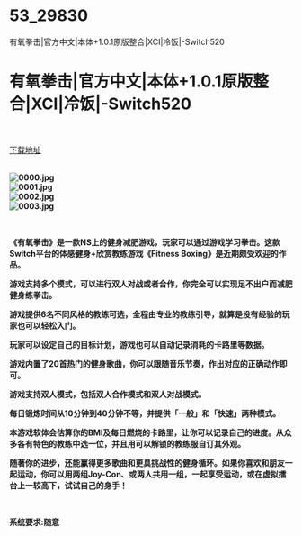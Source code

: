 # 53_29830
有氧拳击|官方中文|本体+1.0.1原版整合|XCI|冷饭|-Switch520
# 有氧拳击|官方中文|本体+1.0.1原版整合|XCI|冷饭|-Switch520
 <br/></br>
[下载地址](https://www.switch520.cc/article/29830 "下载地址")
<br/></br>

<p><strong><img title="0000.jpg" src="https://www.switch520.cc/muke_img/2022_04_18_d67347911ba2f.jpg" alt="0000.jpg"></strong><br>
<strong><img title="0001.jpg" src="https://www.switch520.cc/muke_img/2022_04_18_578a69992e10f.jpg" alt="0001.jpg"></strong><br>
<strong><img title="0002.jpg" src="https://www.switch520.cc/muke_img/2022_04_18_c111b72a605d1.jpg" alt="0002.jpg"></strong><br>
<strong><img title="0003.jpg" src="https://www.switch520.cc/muke_img/2022_04_18_b9455040c5af2.jpg" alt="0003.jpg">&nbsp;</strong></p>
<p>&nbsp;</p>
<p><strong>《有氧拳击》是一款NS上的健身减肥游戏，玩家可以通过游戏学习拳击。这款Switch平台的体感健身+欣赏教练游戏《Fitness Boxing》是近期颇受欢迎的作品。</strong></p>
<p><strong>游戏支持多个模式，可以进行双人对战或者合作，你完全可以实现足不出户而减肥健身练拳击。</strong></p>
<p><strong>游戏提供6名不同风格的教练可选，全程由专业的教练引导，就算是没有经验的玩家也可以轻松入门。</strong></p>
<p><strong>玩家可以设定自己的目标计划，游戏也可以自动记录消耗的卡路里等数据。</strong></p>
<p><strong>游戏内置了20首热门的健身歌曲，你可以跟随音乐节奏，作出对应的正确动作即可。</strong></p>
<p><strong>游戏支持双人模式，包括双人合作模式和双人对战模式。</strong></p>
<p><strong>每日锻炼时间从10分钟到40分钟不等，并提供「一般」和「快速」两种模式。</strong></p>
<p><strong>本游戏软体会估算你的BMI及每日燃烧的卡路里，让你可以记录自己的进度。从众多各有特色的教练中选一位，并且用可以解锁的教练服自订其外观。</strong></p>
<p><strong>随著你的进步，还能赢得更多歌曲和更具挑战性的健身循环。如果你喜欢和朋友一起运动，你可以用两组Joy-Con、或两人共用一组，一起享受运动，或在虚拟擂台上一较高下，试试自己的身手！</strong></p>
<p>&nbsp;</p>
<p><strong>系统要求:随意</strong></p>



